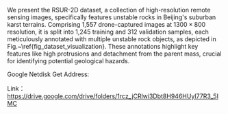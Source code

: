 We present the RSUR-2D dataset, a collection of high-resolution remote sensing images, specifically features unstable rocks in Beijing's suburban karst terrains. Comprising 1,557 drone-captured images at $1300\times 800$ resolution, it is split into 1,245 training and 312 validation samples, each meticulously annotated with multiple unstable rock objects, as depicted in Fig.~\ref{fig_dataset_visualization}. These annotations highlight key features like high protrusions and detachment from the parent mass, crucial for identifying potential geological hazards.

Google Netdisk Get Address:

Link：https://drive.google.com/drive/folders/1rcz_jCRlwi3Dbt8H946HUyI77R3_5IMC
